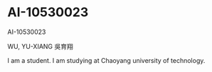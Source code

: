 # AI-10530023
AI-10530023

WU, YU-XIANG 
吳育翔

I am a student. 
I am studying at Chaoyang university of technology.
